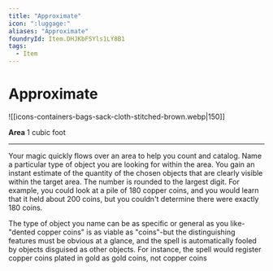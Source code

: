 ```yaml
---
title: "Approximate"
icon: ":luggage:"
aliases: "Approximate"
foundryId: Item.DHJKbFSYls1LY8B1
tags:
  - Item
---
```


# Approximate
![[icons-containers-bags-sack-cloth-stitched-brown.webp|150]]

**Area** 1 cubic foot

* * *

Your magic quickly flows over an area to help you count and catalog. Name a particular type of object you are looking for within the area. You gain an instant estimate of the quantity of the chosen objects that are clearly visible within the target area. The number is rounded to the largest digit. For example, you could look at a pile of 180 copper coins, and you would learn that it held about 200 coins, but you couldn't determine there were exactly 180 coins.

The type of object you name can be as specific or general as you like-"dented copper coins" is as viable as "coins"-but the distinguishing features must be obvious at a glance, and the spell is automatically fooled by objects disguised as other objects. For instance, the spell would register copper coins plated in gold as gold coins, not copper coins
